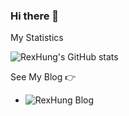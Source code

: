 ### Hi there 👋

My Statistics

![RexHung's GitHub stats](https://github-readme-stats.vercel.app/api?username=RexHung0302&count_private=true&show_icons=true&theme=buefy)

See My Blog 👉

- ![RexHung Blog](https://rexhung0302.github.io/)

<!--
**RexHung0302/RexHung0302** is a ✨ _special_ ✨ repository because its `README.md` (this file) appears on your GitHub profile.

Here are some ideas to get you started:

- 🔭 I’m currently working on ...
- 🌱 I’m currently learning ...
- 👯 I’m looking to collaborate on ...
- 🤔 I’m looking for help with ...
- 💬 Ask me about ...
- 📫 How to reach me: ...
- 😄 Pronouns: ...
- ⚡ Fun fact: ...
-->
